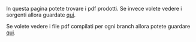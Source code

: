 In questa pagina potete trovare i pdf prodotti. Se invece volete vedere i sorgenti
allora guardate [qui](https://github.com/snsmathlessons/Zannier1617).

Se volete vedere i file pdf compilati per ogni branch allora potete
guardare [qui](https://uz.sns.it/~trenta3/Zannier1617/index.php).


